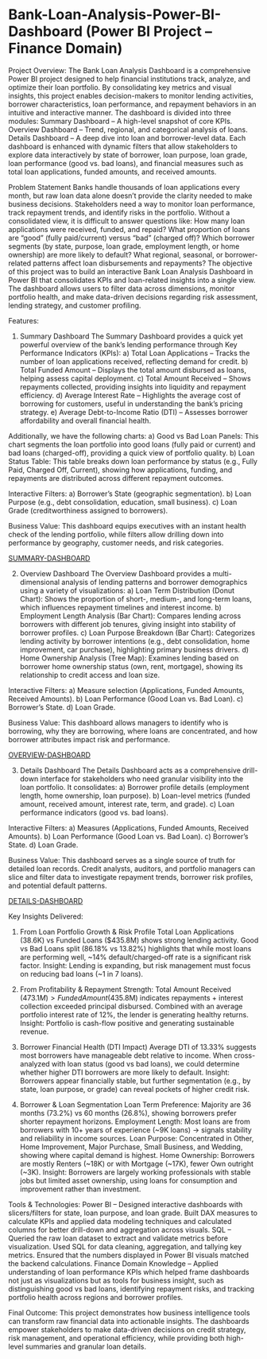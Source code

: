 # Bank-Loan-Analysis-Power-BI-Dashboard (Power BI Project – Finance Domain)
Project Overview:
The Bank Loan Analysis Dashboard is a comprehensive Power BI project designed to help financial institutions track, analyze, and optimize their loan portfolio. By consolidating key metrics and visual insights, this project enables decision-makers to monitor lending activities, borrower characteristics, loan performance, and repayment behaviors in an intuitive and interactive manner.
The dashboard is divided into three modules:
  Summary Dashboard – A high-level snapshot of core KPIs.
  Overview Dashboard – Trend, regional, and categorical analysis of loans.
  Details Dashboard – A deep dive into loan and borrower-level data.
Each dashboard is enhanced with dynamic filters that allow stakeholders to explore data interactively by state of borrower, loan purpose, loan grade, loan performance (good vs. bad loans), and financial measures such as total loan applications, funded amounts, and received amounts.

Problem Statement
Banks handle thousands of loan applications every month, but raw loan data alone doesn’t provide the clarity needed to make business decisions. Stakeholders need a way to monitor loan performance, track repayment trends, and identify risks in the portfolio. Without a consolidated view, it is difficult to answer questions like:
  How many loan applications were received, funded, and repaid?
  What proportion of loans are “good” (fully paid/current) versus “bad” (charged off)?
  Which borrower segments (by state, purpose, loan grade, employment length, or home ownership) are more likely to default?
  What regional, seasonal, or borrower-related patterns affect loan disbursements and repayments?
The objective of this project was to build an interactive Bank Loan Analysis Dashboard in Power BI that consolidates KPIs and loan-related insights into a single view. The dashboard allows users to filter data across dimensions, monitor portfolio health, and make data-driven decisions regarding risk assessment, lending strategy, and customer profiling.

Features: 
1. Summary Dashboard
The Summary Dashboard provides a quick yet powerful overview of the bank’s lending performance through Key Performance Indicators (KPIs):
  a) Total Loan Applications – Tracks the number of loan applications received, reflecting demand for credit.
  b) Total Funded Amount – Displays the total amount disbursed as loans, helping assess capital deployment.
  c) Total Amount Received – Shows repayments collected, providing insights into liquidity and repayment efficiency.
  d) Average Interest Rate – Highlights the average cost of borrowing for customers, useful in understanding the bank’s pricing strategy.
  e) Average Debt-to-Income Ratio (DTI) – Assesses borrower affordability and overall financial health.

Additionally, we have the following charts:
  a) Good vs Bad Loan Panels: This chart segments the loan portfolio into good loans (fully paid or current) and bad loans (charged-off), providing a quick view of portfolio quality.
  b) Loan Status Table: This table breaks down loan performance by status (e.g., Fully Paid, Charged Off, Current), showing how applications, funding, and repayments are distributed across different repayment outcomes.
  
Interactive Filters:
  a) Borrower’s State (geographic segmentation).
  b) Loan Purpose (e.g., debt consolidation, education, small business).
  c) Loan Grade (creditworthiness assigned to borrowers).

Business Value: This dashboard equips executives with an instant health check of the lending portfolio, while filters allow drilling down into performance by geography, customer needs, and risk categories.

[SUMMARY-DASHBOARD](https://github.com/Salomiairy11/Bank-Loan-Analysis-Power-BI-Dashboard/blob/main/SummaryPageOfBankAnalysisDashboard.PNG)

2. Overview Dashboard
The Overview Dashboard provides a multi-dimensional analysis of lending patterns and borrower demographics using a variety of visualizations:
  a) Loan Term Distribution (Donut Chart): Shows the proportion of short-, medium-, and long-term loans, which influences repayment timelines and interest income.
  b) Employment Length Analysis (Bar Chart): Compares lending across borrowers with different job tenures, giving insight into stability of borrower profiles.
  c) Loan Purpose Breakdown (Bar Chart): Categorizes lending activity by borrower intentions (e.g., debt consolidation, home improvement, car purchase), highlighting primary business           drivers.
  d) Home Ownership Analysis (Tree Map): Examines lending based on borrower home ownership status (own, rent, mortgage), showing its relationship to credit access and loan size.

Interactive Filters:
  a) Measure selection (Applications, Funded Amounts, Received Amounts).
  b) Loan Performance (Good Loan vs. Bad Loan).
  c) Borrower’s State.
  d) Loan Grade.

Business Value: This dashboard allows managers to identify who is borrowing, why they are borrowing, where loans are concentrated, and how borrower attributes impact risk and performance.

[OVERVIEW-DASHBOARD](https://github.com/Salomiairy11/Bank-Loan-Analysis-Power-BI-Dashboard/blob/main/OverviewPageOfBankAnalysisDashboard.PNG)

3. Details Dashboard
The Details Dashboard acts as a comprehensive drill-down interface for stakeholders who need granular visibility into the loan portfolio. It consolidates:
  a) Borrower profile details (employment length, home ownership, loan purpose).
  b) Loan-level metrics (funded amount, received amount, interest rate, term, and grade).
  c) Loan performance indicators (good vs. bad loans).

Interactive Filters:
  a) Measures (Applications, Funded Amounts, Received Amounts).
  b) Loan Performance (Good Loan vs. Bad Loan).
  c) Borrower’s State.
  d) Loan Grade.

Business Value: This dashboard serves as a single source of truth for detailed loan records. Credit analysts, auditors, and portfolio managers can slice and filter data to investigate repayment trends, borrower risk profiles, and potential default patterns.

[DETAILS-DASHBOARD](https://github.com/Salomiairy11/Bank-Loan-Analysis-Power-BI-Dashboard/blob/main/DetailsPageOfBankAnalysisDashboard.PNG)

Key Insights Delivered: 
1) From Loan Portfolio Growth & Risk Profile
    Total Loan Applications (38.6K) vs Funded Loans ($435.8M) shows strong lending activity.
    Good vs Bad Loans split (86.18% vs 13.82%) highlights that while most loans are performing well, ~14% default/charged-off rate is a significant risk factor.
    Insight: Lending is expanding, but risk management must focus on reducing bad loans (~1 in 7 loans).

2. From Profitability & Repayment Strength: 
    Total Amount Received ($473.1M) > Funded Amount ($435.8M) indicates repayments + interest collection exceeded principal disbursed.
    Combined with an average portfolio interest rate of 12%, the lender is generating healthy returns.
    Insight: Portfolio is cash-flow positive and generating sustainable revenue.

3. Borrower Financial Health (DTI Impact)
    Average DTI of 13.33% suggests most borrowers have manageable debt relative to income.
    When cross-analyzed with loan status (good vs bad loans), we could determine whether higher DTI borrowers are more likely to default.
    Insight: Borrowers appear financially stable, but further segmentation (e.g., by state, loan purpose, or grade) can reveal pockets of higher credit risk.

4. Borrower & Loan Segmentation
    Loan Term Preference: Majority are 36 months (73.2%) vs 60 months (26.8%), showing borrowers prefer shorter repayment horizons.
    Employment Length: Most loans are from borrowers with 10+ years of experience (~9K loans) → signals stability and reliability in income sources.
    Loan Purpose: Concentrated in Other, Home Improvement, Major Purchase, Small Business, and Wedding, showing where capital demand is highest.
    Home Ownership: Borrowers are mostly Renters (~18K) or with Mortgage (~17K), fewer Own outright (~3K).
    Insight: Borrowers are largely working professionals with stable jobs but limited asset ownership, using loans for consumption and improvement rather than investment.

Tools & Technologies: 
  Power BI – Designed interactive dashboards with slicers/filters for state, loan purpose, and loan grade. Built DAX measures to calculate KPIs and applied data modeling techniques and       calculated columns for better drill-down and aggregation across visuals.
  SQL – Queried the raw loan dataset to extract and validate metrics before visualization. Used SQL for data cleaning, aggregation, and tallying key metrics. Ensured that the numbers         displayed in Power BI visuals matched the backend calculations.
  Finance Domain Knowledge – Applied understanding of loan performance KPIs which helped frame dashboards not just as visualizations but as tools for business insight, such as                distinguishing good vs bad loans, identifying repayment risks, and tracking portfolio health across regions and borrower profiles.

Final Outcome: 
This project demonstrates how business intelligence tools can transform raw financial data into actionable insights. The dashboards empower stakeholders to make data-driven decisions on credit strategy, risk management, and operational efficiency, while providing both high-level summaries and granular loan details.
